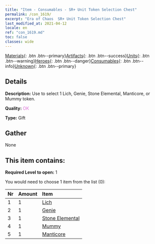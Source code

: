 ```yaml
---
title: "Item - Consumables - SR+ Unit Token Selection Chest"
permalink: /con_1619/
excerpt: "Era of Chaos  SR+ Unit Token Selection Chest"
last_modified_at: 2021-04-12
locale: en
ref: "con_1619.md"
toc: false
classes: wide
---
```

 [Materials](/Items/){: .btn .btn--primary}[Artifacts](/Items/Artifacts/){: .btn .btn--success}[Units](/Items/Units/){: .btn .btn--warning}[Heroes](/Items/Heroes/){: .btn .btn--danger}[Consumables](/Items/Consumables/){: .btn .btn--info}[Unknown](/Items/Unknown/){: .btn .btn--primary}

## Details
 **Description:** Use to select 1 Lich, Genie, Stone Elemental, Manticore, or Mummy token.

 **Quality:** <span style="color: #DA70D6">OK</span>

 **Type:** Gift

## Gather

  None

## This item contains:

 **Required Level to open:** 1

 You would need to choose 1 item from the list (0):

  | Nr | Amount |     Item    |
  |:---|:-------|:------------|
  | 1 | 1 | [Lich](/Items/unt_212/) | 
  | 2 | 1 | [Genie](/Items/unt_239/) | 
  | 3 | 1 | [Stone Elemental](/Items/unt_266/) | 
  | 4 | 1 | [Mummy](/Items/unt_215/) | 
  | 5 | 1 | [Manticore](/Items/unt_249/) | 
